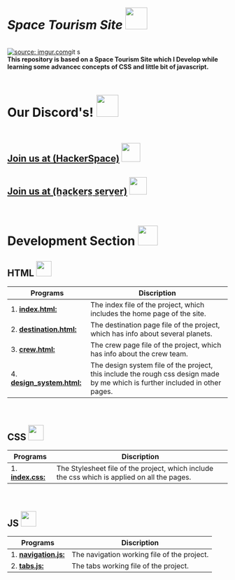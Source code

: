  <h1><b><i>Space Tourism Site </i></b><img src="https://i.imgur.com/qEt2Oc7.png" height=50px></h1> 
 <br>
<!-- <img src="https://i.imgur.com/qhBLZ7L.gif" >  -->
<a href="https://imgur.com/qhBLZ7L"><img src="https://i.imgur.com/qhBLZ7L.gif" title="source: imgur.com" /></a>git s
<!-- <img src="https://i.imgur.com/wZ2fx8S.gif" height=4px width=100%> -->
<br>
<b>This repository is based on a Space Tourism Site which I Develop while learning some advancec concepts of CSS and little bit of javascript.</b>
<br><br>
<b>
<!-- <img src="https://i.imgur.com/wZ2fx8S.gif" height=4px width=100%> -->

# Our Discord's! <img src="https://i.imgur.com/YrfDw86.gif" height=50px>

<img src="https://i.imgur.com/wZ2fx8S.gif" height=5px width=50%>

**[<h2>Join us at (HackerSpace)](https://discord.gg/5PNFxQF2nz)** <img src="https://i.imgur.com/eWIwGMl.png" height=43px>

**[<h2>Join us at (h̲a̲c̲k̲e̲r̲s̲ ̲s̲e̲r̲v̲e̲r̲)](https://discord.gg/5uZjRKHmJQ)** <img src="https://i.imgur.com/ZvJVrUo.gif" height=40px>

<img src="https://i.imgur.com/wZ2fx8S.gif" height=5px width=50%>
</b>
<br>

# Development Section <img src="https://i.imgur.com/ARXvPUn.gif"  height=45px>

## HTML <img src="https://i.imgur.com/ibWE9ba.png"  height=35px>

| Programs                                           |Discription                             |
|----------------------------------------------------|----------------------------------------|
|1. **[index.html:](index.html)**| The index file of the project, which includes the home page of the site.|
|2. **[destination.html:](pages/destination.html)**| The destination page file of the project, which has info about several planets. |
|3. **[crew.html:](pages/crew.html)**| The crew page file of the project, which has info about the crew team.|
|4. **[design_system.html:](pages/design_system.html)**| The design system file of the project, this include the rough css design made by me which is further included in other pages.|
<br>

## CSS <img src="https://i.imgur.com/3Sp0XAN.png"  height=35px>

| Programs                                           |Discription                             |
|----------------------------------------------------|----------------------------------------|
|1. **[index.css:](stylesheets/index.css)**| The Stylesheet file of the project, which include the css which is applied on all the pages.|
<br>

## JS <img src="https://i.imgur.com/fFL1r7i.png"  height=35px>

| Programs                                           |Discription                             |
|----------------------------------------------------|----------------------------------------|
|1. **[navigation.js:](js/navigation.js)**| The navigation working file of the project.|
|2. **[tabs.js:](js/tabs.js)**| The tabs working file of the project.|
<br>

